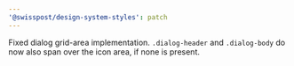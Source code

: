 ```yaml
---
'@swisspost/design-system-styles': patch
---
```


Fixed dialog grid-area implementation. `.dialog-header` and `.dialog-body` do now also span over the icon area, if none is present.
